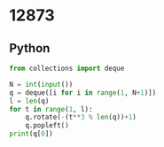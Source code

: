 # 12873

## Python

```python
from collections import deque

N = int(input())
q = deque([i for i in range(1, N+1)])
l = len(q)
for t in range(1, l):
    q.rotate(-(t**3 % len(q))+1)
    q.popleft()
print(q[0])

```
